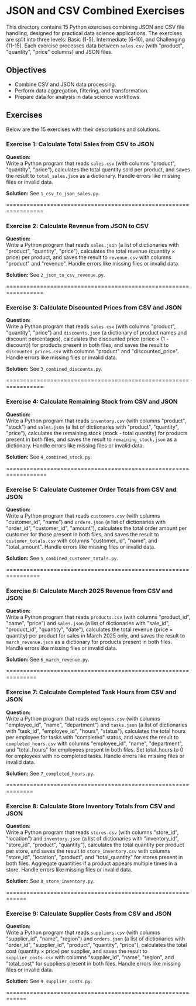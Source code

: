 # JSON and CSV Combined Exercises
This directory contains 15 Python exercises combining JSON and CSV file handling, designed for practical data science applications. The exercises are split into three levels: Basic (1-5), Intermediate (6-10), and Challenging (11-15). Each exercise processes data between `sales.csv` (with "product", "quantity", "price" columns) and JSON files.

## Objectives
- Combine CSV and JSON data processing.
- Perform data aggregation, filtering, and transformation.
- Prepare data for analysis in data science workflows.

## Exercises
Below are the 15 exercises with their descriptions and solutions.

### Exercise 1: Calculate Total Sales from CSV to JSON
**Question:**  
Write a Python program that reads `sales.csv` (with columns "product", "quantity", "price"), calculates the total quantity sold per product, and saves the result to `total_sales.json` as a dictionary. Handle errors like missing files or invalid data.

**Solution:** See `1_csv_to_json_sales.py`.

=================================================================

### Exercise 2: Calculate Revenue from JSON to CSV
**Question:**  
Write a Python program that reads `sales.json` (a list of dictionaries with "product", "quantity", "price"), calculates the total revenue (quantity × price) per product, and saves the result to `revenue.csv` with columns "product" and "revenue". Handle errors like missing files or invalid data.

**Solution:** See `2_json_to_csv_revenue.py`.

=================================================================

### Exercise 3: Calculate Discounted Prices from CSV and JSON
**Question:**  
Write a Python program that reads `sales.csv` (with columns "product", "quantity", "price") and `discounts.json` (a dictionary of product names and discount percentages), calculates the discounted price (price × (1 - discount)) for products present in both files, and saves the result to `discounted_prices.csv` with columns "product" and "discounted_price". Handle errors like missing files or invalid data.

**Solution:** See `3_combined_discounts.py`.

=================================================================

### Exercise 4: Calculate Remaining Stock from CSV and JSON
**Question:**  
Write a Python program that reads `inventory.csv` (with columns "product", "stock") and `sales.json` (a list of dictionaries with "product", "quantity", "price"), calculates the remaining stock (stock - total quantity) for products present in both files, and saves the result to `remaining_stock.json` as a dictionary. Handle errors like missing files or invalid data.

**Solution:** See `4_combined_stock.py`.

==================================================================

### Exercise 5: Calculate Customer Order Totals from CSV and JSON
**Question:**  
Write a Python program that reads `customers.csv` (with columns "customer_id", "name") and `orders.json` (a list of dictionaries with "order_id", "customer_id", "amount"), calculates the total order amount per customer for those present in both files, and saves the result to `customer_totals.csv` with columns "customer_id", "name", and "total_amount". Handle errors like missing files or invalid data.

**Solution:** See `5_combined_customer_totals.py`.

================================================================

### Exercise 6: Calculate March 2025 Revenue from CSV and JSON
**Question:**  
Write a Python program that reads `products.csv` (with columns "product_id", "name", "price") and `sales.json` (a list of dictionaries with "sale_id", "product_id", "quantity", "date"), calculates the total revenue (price × quantity) per product for sales in March 2025 only, and saves the result to `march_revenue.json` as a dictionary for products present in both files. Handle errors like missing files or invalid data.

**Solution:** See `6_march_revenue.py`.

===============================================================

### Exercise 7: Calculate Completed Task Hours from CSV and JSON
**Question:**  
Write a Python program that reads `employees.csv` (with columns "employee_id", "name", "department") and `tasks.json` (a list of dictionaries with "task_id", "employee_id", "hours", "status"), calculates the total hours per employee for tasks with "completed" status, and saves the result to `completed_hours.csv` with columns "employee_id", "name", "department", and "total_hours" for employees present in both files. Set total_hours to 0 for employees with no completed tasks. Handle errors like missing files or invalid data.

**Solution:** See `7_completed_hours.py`.

==============================================================

### Exercise 8: Calculate Store Inventory Totals from CSV and JSON
**Question:**  
Write a Python program that reads `stores.csv` (with columns "store_id", "location") and `inventory.json` (a list of dictionaries with "inventory_id", "store_id", "product", "quantity"), calculates the total quantity per product per store, and saves the result to `store_inventory.csv` with columns "store_id", "location", "product", and "total_quantity" for stores present in both files. Aggregate quantities if a product appears multiple times in a store. Handle errors like missing files or invalid data.

**Solution:** See `8_store_inventory.py`.

============================================================

### Exercise 9: Calculate Supplier Costs from CSV and JSON
**Question:**  
Write a Python program that reads `suppliers.csv` (with columns "supplier_id", "name", "region") and `orders.json` (a list of dictionaries with "order_id", "supplier_id", "product", "quantity", "price"), calculates the total cost (quantity × price) per supplier, and saves the result to `supplier_costs.csv` with columns "supplier_id", "name", "region", and "total_cost" for suppliers present in both files. Handle errors like missing files or invalid data.

**Solution:** See `9_supplier_costs.py`.

============================================================

